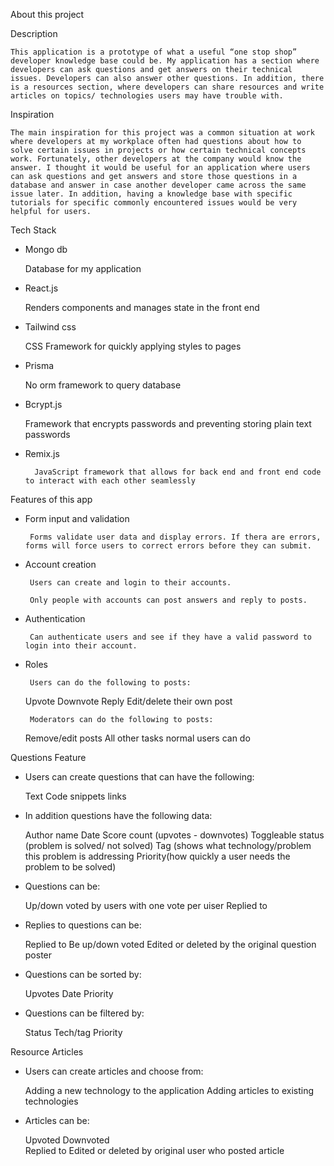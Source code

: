 About this project

Description

	This application is a prototype of what a useful “one stop shop” developer knowledge base could be. My application has a section where developers can ask questions and get answers on their technical issues. Developers can also answer other questions. In addition, there is a resources section, where developers can share resources and write articles on topics/ technologies users may have trouble with.


Inspiration

	The main inspiration for this project was a common situation at work where developers at my workplace often had questions about how to solve certain issues in projects or how certain technical concepts work. Fortunately, other developers at the company would know the answer. I thought it would be useful for an application where users can ask questions and get answers and store those questions in a database and answer in case another developer came across the same issue later. In addition, having a knowledge base with specific tutorials for specific commonly encountered issues would be very helpful for users.


Tech Stack

- Mongo db

	Database for my application

- React.js

	Renders components and manages state in the front end

- Tailwind css

	CSS Framework for quickly applying styles to pages

- Prisma

	No orm framework to query database

- Bcrypt.js

	Framework that encrypts passwords and preventing storing plain text passwords

- Remix.js

        JavaScript framework that allows for back end and front end code to interact with each other seamlessly


Features of this app


- Form input and validation

       Forms validate user data and display errors. If thera are errors, forms will force users to correct errors before they can submit.

- Account creation

       Users can create and login to their accounts. 
       
       Only people with accounts can post answers and reply to posts.

- Authentication
 
       Can authenticate users and see if they have a valid password to login into their account.

- Roles

       Users can do the following to posts:
       
	 Upvote
	 Downvote
	 Reply 
	 Edit/delete their own post

       Moderators can do the following to posts:
       
	 Remove/edit posts 
	 All other tasks normal users can do

Questions Feature

- Users can create questions that can have the following:

	Text
	Code snippets
	links

- In addition questions have the following data:

	Author name
	Date
	Score count (upvotes - downvotes)
	Toggleable status (problem is solved/ not solved)
	Tag (shows what technology/problem this problem is addressing
	Priority(how quickly a user needs the problem to be solved)

- Questions can be:

	Up/down voted by users with one vote per uiser
	Replied to
	
- Replies to questions can be:

	Replied to
	Be up/down voted
	Edited or deleted by the original question poster
 
- Questions can be sorted by:

	Upvotes
	Date
	Priority

- Questions can be filtered by:

	Status
	Tech/tag
	Priority

Resource Articles

- Users can create articles and choose from:

	Adding a new technology to the application
	Adding articles to existing technologies

- Articles can be:

	Upvoted
	Downvoted	
	Replied to
	Edited or deleted by original user who posted article






